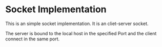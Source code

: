 # Socket Implementation

This is an simple socket implementation. It is an cliet-server socket.

The server is bound to the local host in the specified Port and the client connect in the same port.
